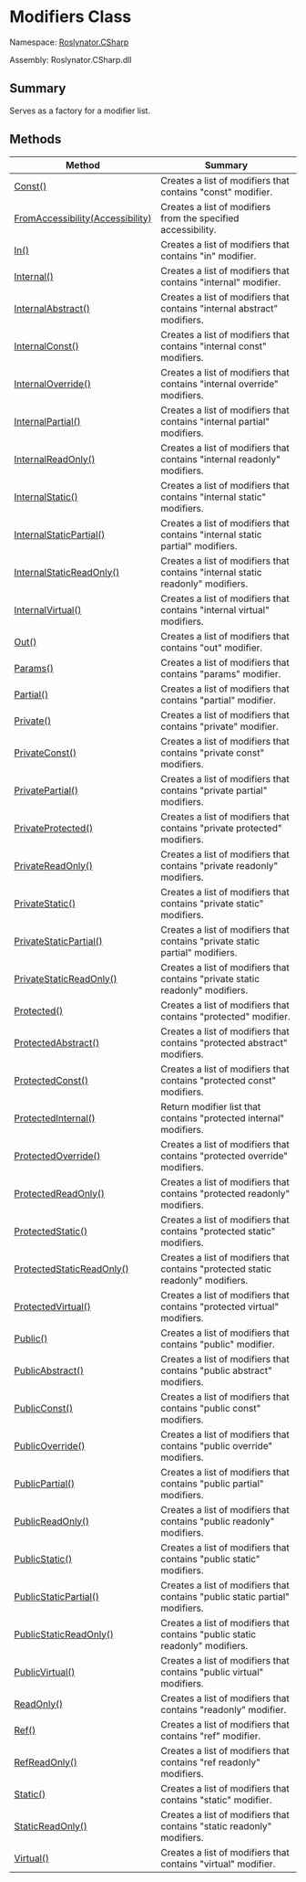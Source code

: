 # Modifiers Class

Namespace: [Roslynator.CSharp](../README.md)

Assembly: Roslynator\.CSharp\.dll

## Summary

Serves as a factory for a modifier list\.

## Methods

| Method | Summary |
| ------ | ------- |
| [Const()](Const/README.md) | Creates a list of modifiers that contains "const" modifier\. |
| [FromAccessibility(Accessibility)](FromAccessibility/README.md) | Creates a list of modifiers from the specified accessibility\. |
| [In()](In/README.md) | Creates a list of modifiers that contains "in" modifier\. |
| [Internal()](Internal/README.md) | Creates a list of modifiers that contains "internal" modifier\. |
| [InternalAbstract()](InternalAbstract/README.md) | Creates a list of modifiers that contains "internal abstract" modifiers\. |
| [InternalConst()](InternalConst/README.md) | Creates a list of modifiers that contains "internal const" modifiers\. |
| [InternalOverride()](InternalOverride/README.md) | Creates a list of modifiers that contains "internal override" modifiers\. |
| [InternalPartial()](InternalPartial/README.md) | Creates a list of modifiers that contains "internal partial" modifiers\. |
| [InternalReadOnly()](InternalReadOnly/README.md) | Creates a list of modifiers that contains "internal readonly" modifiers\. |
| [InternalStatic()](InternalStatic/README.md) | Creates a list of modifiers that contains "internal static" modifiers\. |
| [InternalStaticPartial()](InternalStaticPartial/README.md) | Creates a list of modifiers that contains "internal static partial" modifiers\. |
| [InternalStaticReadOnly()](InternalStaticReadOnly/README.md) | Creates a list of modifiers that contains "internal static readonly" modifiers\. |
| [InternalVirtual()](InternalVirtual/README.md) | Creates a list of modifiers that contains "internal virtual" modifiers\. |
| [Out()](Out/README.md) | Creates a list of modifiers that contains "out" modifier\. |
| [Params()](Params/README.md) | Creates a list of modifiers that contains "params" modifier\. |
| [Partial()](Partial/README.md) | Creates a list of modifiers that contains "partial" modifier\. |
| [Private()](Private/README.md) | Creates a list of modifiers that contains "private" modifier\. |
| [PrivateConst()](PrivateConst/README.md) | Creates a list of modifiers that contains "private const" modifiers\. |
| [PrivatePartial()](PrivatePartial/README.md) | Creates a list of modifiers that contains "private partial" modifiers\. |
| [PrivateProtected()](PrivateProtected/README.md) | Creates a list of modifiers that contains "private protected" modifiers\. |
| [PrivateReadOnly()](PrivateReadOnly/README.md) | Creates a list of modifiers that contains "private readonly" modifiers\. |
| [PrivateStatic()](PrivateStatic/README.md) | Creates a list of modifiers that contains "private static" modifiers\. |
| [PrivateStaticPartial()](PrivateStaticPartial/README.md) | Creates a list of modifiers that contains "private static partial" modifiers\. |
| [PrivateStaticReadOnly()](PrivateStaticReadOnly/README.md) | Creates a list of modifiers that contains "private static readonly" modifiers\. |
| [Protected()](Protected/README.md) | Creates a list of modifiers that contains "protected" modifier\. |
| [ProtectedAbstract()](ProtectedAbstract/README.md) | Creates a list of modifiers that contains "protected abstract" modifiers\. |
| [ProtectedConst()](ProtectedConst/README.md) | Creates a list of modifiers that contains "protected const" modifiers\. |
| [ProtectedInternal()](ProtectedInternal/README.md) | Return modifier list that contains "protected internal" modifiers\. |
| [ProtectedOverride()](ProtectedOverride/README.md) | Creates a list of modifiers that contains "protected override" modifiers\. |
| [ProtectedReadOnly()](ProtectedReadOnly/README.md) | Creates a list of modifiers that contains "protected readonly" modifiers\. |
| [ProtectedStatic()](ProtectedStatic/README.md) | Creates a list of modifiers that contains "protected static" modifiers\. |
| [ProtectedStaticReadOnly()](ProtectedStaticReadOnly/README.md) | Creates a list of modifiers that contains "protected static readonly" modifiers\. |
| [ProtectedVirtual()](ProtectedVirtual/README.md) | Creates a list of modifiers that contains "protected virtual" modifiers\. |
| [Public()](Public/README.md) | Creates a list of modifiers that contains "public" modifier\. |
| [PublicAbstract()](PublicAbstract/README.md) | Creates a list of modifiers that contains "public abstract" modifiers\. |
| [PublicConst()](PublicConst/README.md) | Creates a list of modifiers that contains "public const" modifiers\. |
| [PublicOverride()](PublicOverride/README.md) | Creates a list of modifiers that contains "public override" modifiers\. |
| [PublicPartial()](PublicPartial/README.md) | Creates a list of modifiers that contains "public partial" modifiers\. |
| [PublicReadOnly()](PublicReadOnly/README.md) | Creates a list of modifiers that contains "public readonly" modifiers\. |
| [PublicStatic()](PublicStatic/README.md) | Creates a list of modifiers that contains "public static" modifiers\. |
| [PublicStaticPartial()](PublicStaticPartial/README.md) | Creates a list of modifiers that contains "public static partial" modifiers\. |
| [PublicStaticReadOnly()](PublicStaticReadOnly/README.md) | Creates a list of modifiers that contains "public static readonly" modifiers\. |
| [PublicVirtual()](PublicVirtual/README.md) | Creates a list of modifiers that contains "public virtual" modifiers\. |
| [ReadOnly()](ReadOnly/README.md) | Creates a list of modifiers that contains "readonly" modifier\. |
| [Ref()](Ref/README.md) | Creates a list of modifiers that contains "ref" modifier\. |
| [RefReadOnly()](RefReadOnly/README.md) | Creates a list of modifiers that contains "ref readonly" modifiers\. |
| [Static()](Static/README.md) | Creates a list of modifiers that contains "static" modifier\. |
| [StaticReadOnly()](StaticReadOnly/README.md) | Creates a list of modifiers that contains "static readonly" modifiers\. |
| [Virtual()](Virtual/README.md) | Creates a list of modifiers that contains "virtual" modifier\. |

